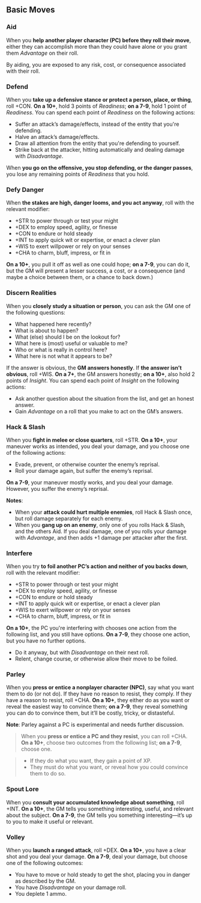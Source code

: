 ## Basic Moves

### Aid
When you **help another player character (PC) before they roll their move**, either they can accomplish more than they could have alone or you grant them *Advantage* on their roll.

By aiding, you are exposed to any risk, cost, or consequence associated with their roll. 
### Defend
When you **take up a defensive stance or protect a person, place, or thing**, roll +CON. **On a 10+**, hold 3 points of *Readiness*; **on a 7-9**, hold 1 point of *Readiness*. You can spend each point of *Readiness* on the following actions:

* Suffer an attack’s damage/effects, instead of the entity that you're defending.
* Halve an attack’s damage/effects.
* Draw all attention from the entity that you're defending to yourself.
* Strike back at the attacker, hitting automatically and dealing damage with *Disadvantage*.

When **you go on the offensive, you stop defending, or the danger passes**, you lose any remaining points of *Readiness* that you hold.

### Defy Danger
When **the stakes are high, danger looms, and you act anyway**, roll with the relevant modifier:

* +STR to power through or test your might
* +DEX to employ speed, agility, or finesse
* +CON to endure or hold steady
* +INT to apply quick wit or expertise, or enact a clever plan
* +WIS to exert willpower or rely on your senses
* +CHA to charm, bluff, impress, or fit in

**On a 10+**, you pull it off as well as one could hope; **on a 7-9**, you can do it, but the GM will present a lesser success, a cost, or a consequence (and maybe a choice between them, or a chance to back down.)

### Discern Realities
When you **closely study a situation or person**, you can ask the GM one of the following questions:

* What happened here recently?
* What is about to happen?
* What (else) should I be on the lookout for?
* What here is (most) useful or valuable to me?
* Who or what is really in control here?
* What here is not what it appears to be?

If the answer is obvious, the **GM answers honestly**. If **the answer isn’t obvious**, roll +WIS. **On a 7+**, the GM answers honestly; **on a 10+**, also hold 2 points of *Insight*. You can spend each point of *Insight* on the following actions:

* Ask another question about the situation from the list, and get an honest answer.
* Gain *Advantage* on a roll that you make to act on the GM’s answers.

### Hack & Slash
When you **fight in melee or close quarters**, roll +STR. **On a 10+**, your maneuver works as intended, you deal your damage, and you choose one of the following actions:

* Evade, prevent, or otherwise counter the enemy’s reprisal.
* Roll your damage again, but suffer the enemy’s reprisal.

**On a 7-9**, your maneuver mostly works, and you deal your damage. However, you suffer the enemy’s reprisal.

**Notes**:

- When your **attack could hurt multiple enemies**, roll Hack & Slash once, but roll damage separately for each enemy.
- When you **gang up on an enemy**, only one of you rolls Hack & Slash, and the others Aid. If you deal damage, one of you rolls your damage with *Advantage*, and then adds +1 damage per attacker after the first.

### Interfere
When you try **to foil another PC’s action and neither of you backs down**, roll with the relevant modifier: 

* +STR to power through or test your might
* +DEX to employ speed, agility, or finesse
* +CON to endure or hold steady
* +INT to apply quick wit or expertise, or enact a clever plan
* +WIS to exert willpower or rely on your senses
* +CHA to charm, bluff, impress, or fit in

**On a 10+**, the PC you're interfering with chooses one action from the following list, and you still have options. **On a 7-9**, they choose one action, but you have no further options. 

* Do it anyway, but with *Disadvantage* on their next roll.
* Relent, change course, or otherwise allow their move to be foiled.

### Parley
When you **press or entice a nonplayer character (NPC)**, say what you want them to do (or not do). If they have no reason to resist, they comply. If they have a reason to resist, roll +CHA. **On a 10+**, they either do as you want or reveal the easiest way to convince them; **on a 7-9**, they reveal something you can do to convince them, but it’ll be costly, tricky, or distasteful.

**Note**: Parley against a PC is experimental and needs further discussion.
> When you **press or entice a PC and they resist**, you can roll +CHA. **On a 10+**, choose two outcomes from the following list; **on a 7-9**, choose one.

>* If they do what you want, they gain a point of XP. 
>* They must do what you want, or reveal how you could convince them to do so.

### Spout Lore
When you **consult your accumulated knowledge about something**, roll +INT. **On a 10+**, the GM tells you something interesting, useful, and relevant about the subject. **On a 7-9**, the GM tells you something interesting—it’s up to you to make it useful or relevant. 

### Volley
When you **launch a ranged attack**, roll +DEX. **On a 10+**, you have a clear shot and you deal your damage. **On a 7-9**, deal your damage, but choose one of the following outcomes:

* You have to move or hold steady to get the shot, placing you in danger as described by the GM.
* You have *Disadvantage* on your damage roll.
* You deplete 1 ammo.
